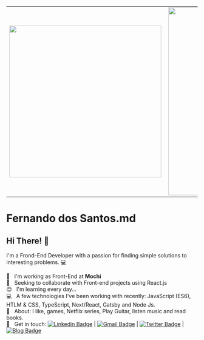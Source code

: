 <center>
<table>
  <tr>
      <td><img width="400px" align="left" src="https://github-readme-stats.vercel.app/api/top-langs/?username=codder404&layout=compact" /></td>
      <td><img width="495px" align="left" src="https://github-readme-stats.vercel.app/api?username=codder404&theme=tokyonight" /></td>
  </tr>   
</table>
</center>

# Fernando dos Santos.md

## Hi There! 👋
   I'm a Frond-End Developer with a passion for finding simple solutions to interesting problems. :computer:

 :rocket:  &nbsp; I'm working as Front-End at **Mochi**
 <br/> :purple_heart: &nbsp; Seeking to collaborate with Front-end projects using React.js
 <br/> :blush: &nbsp; I'm learning every day...
 <br/> :computer: &nbsp; A few technologies I've been working with recently: JavaScript (ES6), HTLM & CSS, TypeScript, Next/React, Gatsby and Node Js.
 <br/> 💬  &nbsp; About: I like, games, Netflix series, Play Guitar, listen music and read books.
 <br/> :email: &nbsp; Get in touch: [![Linkedin Badge](https://img.shields.io/badge/-Fernando-blue?style=flat-square&logo=Linkedin&logoColor=white&link=https://www.linkedin.com/in/fernandosantosc/)](https://www.linkedin.com/in/fernandosantosc/) 
| 
[![Gmail Badge](https://img.shields.io/badge/-nando4803@gmail.com-c14438?style=flat-square&logo=Gmail&logoColor=white&link=mailto:nando4803@gmail.com)](mailto:nando4803@gmail.com)
| 
[![Twitter Badge](https://img.shields.io/badge/-Fernando-1ca0f1?style=flat-square&labelColor=1ca0f1&logo=twitter&logoColor=white&link=https://twitter.com/codder404)](https://twitter.com/codder404)
| 
[![Blog Badge](https://img.shields.io/badge/Blog-fernandosantos.com-blue)](https://fernandodossantos.netlify.app/)

